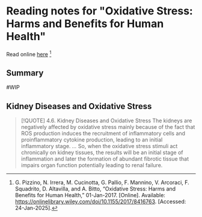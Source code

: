 
# Reading notes for "Oxidative Stress: Harms and Benefits for Human Health"

Read online [here](https://pmc.ncbi.nlm.nih.gov/articles/PMC5551541/) [^1]

[^1]: G. Pizzino, N. Irrera, M. Cucinotta, G. Pallio, F. Mannino, V. Arcoraci, F. Squadrito, D. Altavilla, and A. Bitto, “Oxidative Stress: Harms and Benefits for Human Health,” 01-Jan-2017. [Online]. Available: https://onlinelibrary.wiley.com/doi/10.1155/2017/8416763. [Accessed: 24-Jan-2025].

## Summary

#WIP 

## Kidney Diseases and Oxidative Stress

> [!QUOTE] 4.6. Kidney Diseases and Oxidative Stress
> The kidneys are negatively affected by oxidative stress mainly because of the fact that ROS production induces the recruitment of inflammatory cells and proinflammatory cytokine production, leading to an initial inflammatory stage.
> *...*
> So, when the oxidative stress stimuli act chronically on kidney tissues, the results will be an initial stage of inflammation and later the formation of abundant fibrotic tissue that impairs organ function potentially leading to renal failure.
